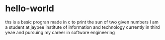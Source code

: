 # hello-world
ths is a bssic progran made in c to print the sun of two given numbers
I am  a student at jaypee institute of information and technology currently in third yeae and pursuing my career in software engineering 
